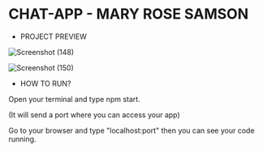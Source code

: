 # CHAT-APP - MARY ROSE SAMSON 

- PROJECT PREVIEW

![Screenshot (148)](https://user-images.githubusercontent.com/116648877/209431557-470c7c25-325f-4c55-b229-c6f8a7a478f0.png)

![Screenshot (150)](https://user-images.githubusercontent.com/116648877/209431558-1afdb45c-6ab8-4eac-8f71-854cf65ef05a.png)


- HOW TO RUN?

Open your terminal and type npm start.

(It will send a port where you can access your app)

Go to your browser and type "localhost:port" then you can see your code running.
